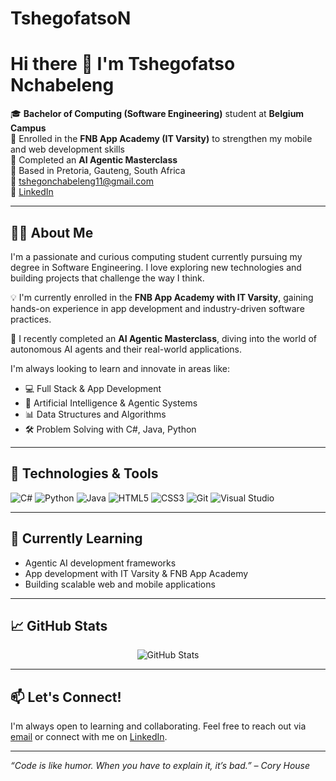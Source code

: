 # TshegofatsoN
# Hi there 👋 I'm Tshegofatso Nchabeleng

🎓 **Bachelor of Computing (Software Engineering)** student at **Belgium Campus**  
📱 Enrolled in the **FNB App Academy (IT Varsity)** to strengthen my mobile and web development skills  
🧠 Completed an **AI Agentic Masterclass**  
📍 Based in Pretoria, Gauteng, South Africa  
📧 tshegonchabeleng11@gmail.com  
🔗 [LinkedIn](https://www.linkedin.com/in/tshegofatso-nchabeleng-986771348)

---

## 👨‍💻 About Me

I'm a passionate and curious computing student currently pursuing my degree in Software Engineering. I love exploring new technologies and building projects that challenge the way I think.

💡 I'm currently enrolled in the **FNB App Academy with IT Varsity**, gaining hands-on experience in app development and industry-driven software practices.

🧠 I recently completed an **AI Agentic Masterclass**, diving into the world of autonomous AI agents and their real-world applications.

I'm always looking to learn and innovate in areas like:

- 💻 Full Stack & App Development  
- 🤖 Artificial Intelligence & Agentic Systems  
- 📊 Data Structures and Algorithms  
- 🛠️ Problem Solving with C#, Java, Python  

---

## 🔧 Technologies & Tools

![C#](https://img.shields.io/badge/-C%23-239120?style=flat&logo=c-sharp&logoColor=white)
![Python](https://img.shields.io/badge/-Python-3776AB?style=flat&logo=python&logoColor=white)
![Java](https://img.shields.io/badge/-Java-007396?style=flat&logo=java&logoColor=white)
![HTML5](https://img.shields.io/badge/-HTML5-E34F26?style=flat&logo=html5&logoColor=white)
![CSS3](https://img.shields.io/badge/-CSS3-1572B6?style=flat&logo=css3&logoColor=white)
![Git](https://img.shields.io/badge/-Git-F05032?style=flat&logo=git&logoColor=white)
![Visual Studio](https://img.shields.io/badge/-Visual%20Studio-5C2D91?style=flat&logo=visual-studio&logoColor=white)

---

## 📘 Currently Learning

- Agentic AI development frameworks  
- App development with IT Varsity & FNB App Academy  
- Building scalable web and mobile applications  

---

## 📈 GitHub Stats

<p align="center">
  <img src="https://github-readme-stats.vercel.app/api?username=tshegofatso-nchabeleng&show_icons=true&theme=radical" alt="GitHub Stats" />
</p>

---

## 📫 Let's Connect!

I'm always open to learning and collaborating. Feel free to reach out via [email](mailto:tshegonchabeleng11@gmail.com) or connect with me on [LinkedIn](https://www.linkedin.com/in/tshegofatso-nchabeleng-986771348).

---

_“Code is like humor. When you have to explain it, it’s bad.” – Cory House_
